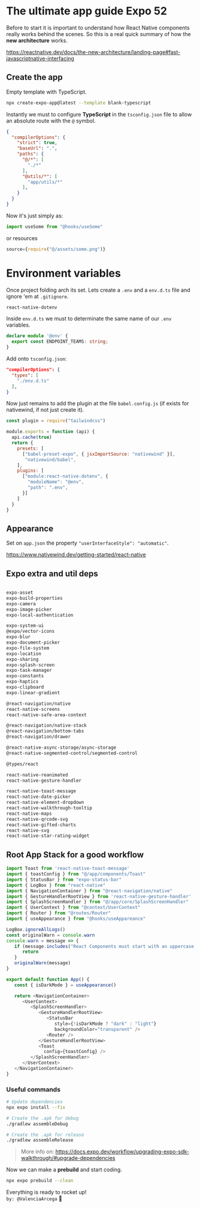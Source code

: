 # The ultimate app guide Expo 52

Before to start it is important to understand how React Native components really works behind the scenes.
So this is a real quick summary of how the **new architecture** works.

https://reactnative.dev/docs/the-new-architecture/landing-page#fast-javascriptnative-interfacing

## Create the app
Empty template with TypeScript.

```bash
npx create-expo-app@latest --template blank-typescript
```
Instantly we must to configure **TypeScript** in the `tsconfig.json` file to allow an absolute route with the `@` symbol.
```json
{
  "compilerOptions": {
    "strict": true,
    "baseUrl": ".",
    "paths": {
      "@/*": [
        "./*"
      ],
      "@utils/*": [
        "app/utils/*"
      ],
    }
  }
}
```
Now it's just simply as:
```js
import useSome from "@hooks/useSome"
```
or resources
```js
source={require("@/assets/some.png")}
```
# Environment variables
Once project folding arch its set. Lets create a `.env` and a `env.d.ts` file and ignore 'em at `.gitignore`.
```bash
react-native-dotenv
```
Inside `env.d.ts` we must to determinate the same name of our `.env` variables.
```ts
declare module '@env' {
  export const ENDPOINT_TEAMS: string;
}
```
Add onto `tsconfig.json`: 
```json
"compilerOptions": {
  "types": [
    "./env.d.ts"
  ],
}
```
Now just remains to add the plugin at the file `babel.config.js` (if exists for nativewind, if not just create it).
```js
const plugin = require("tailwindcss")

module.exports = function (api) {
  api.cache(true)
  return {
    presets: [
      ["babel-preset-expo", { jsxImportSource: "nativewind" }],
       "nativewind/babel",
    ],
    plugins: [
      ["module:react-native-dotenv", {
        "moduleName": "@env",
        "path": ".env",
      }]
    ]
  }
}
```
## Appearance

Set on `app.json` the property `"userInterfaceStyle": "automatic"`.  

https://www.nativewind.dev/getting-started/react-native

## Expo extra and util deps

```bash

expo-asset
expo-build-properties
expo-camera
expo-image-picker
expo-local-authentication

expo-system-ui
@expo/vector-icons
expo-blur
expo-document-picker
expo-file-system
expo-location
expo-sharing
expo-splash-screen
expo-task-manager
expo-constants
expo-haptics
expo-clipboard
expo-linear-gradient

@react-navigation/native
react-native-screens
react-native-safe-area-context

@react-navigation/native-stack
@react-navigation/bottom-tabs
@react-navigation/drawer

@react-native-async-storage/async-storage
@react-native-segmented-control/segmented-control

@types/react

react-native-reanimated
react-native-gesture-handler

react-native-toast-message
react-native-date-picker
react-native-element-dropdown
react-native-walkthrough-tooltip
react-native-maps
react-native-qrcode-svg
react-native-gifted-charts
react-native-svg
react-native-star-rating-widget
```

## Root App Stack for a good workflow
```js
import Toast from 'react-native-toast-message'
import { toastConfig } from "@/app/components/Toast"
import { StatusBar } from "expo-status-bar"
import { LogBox } from "react-native"
import { NavigationContainer } from "@react-navigation/native"
import { GestureHandlerRootView } from 'react-native-gesture-handler'
import { SplashScreenHandler } from "@/app/core/SplashScreenHandler"
import { UserContext } from "@context/UserContext"
import { Router } from "@routes/Router"
import { useAppearance } from "@hooks/useAppareance"

LogBox.ignoreAllLogs()
const originalWarn = console.warn
console.warn = message => {
   if (message.includes("React Components must start with an uppercase letter")) {
      return
   }
   originalWarn(message)
}

export default function App() {
   const { isDarkMode } = useAppearance()

   return <NavigationContainer>
      <UserContext>
         <SplashScreenHandler>
            <GestureHandlerRootView>
               <StatusBar
                  style={!isDarkMode ? "dark" : "light"}
                  backgroundColor="transparent" />
               <Router />
            </GestureHandlerRootView>
            <Toast
              config={toastConfig} />
         </SplashScreenHandler>
      </UserContext>
   </NavigationContainer>
}
```

### Useful commands
```bash
# Update dependencies
npx expo install --fix

# Create the .apk for debug
./gradlew assembleDebug

# Create the .apk for release
./gradlew assembleRelease
```
> More info on: https://docs.expo.dev/workflow/upgrading-expo-sdk-walkthrough/#upgrade-dependencies


Now we can make a **prebuild** and start coding. 
```bash
npx expo prebuild --clean
```

Everything is ready to rocket up!   
`by: @ValenciaArcega` 🚀
